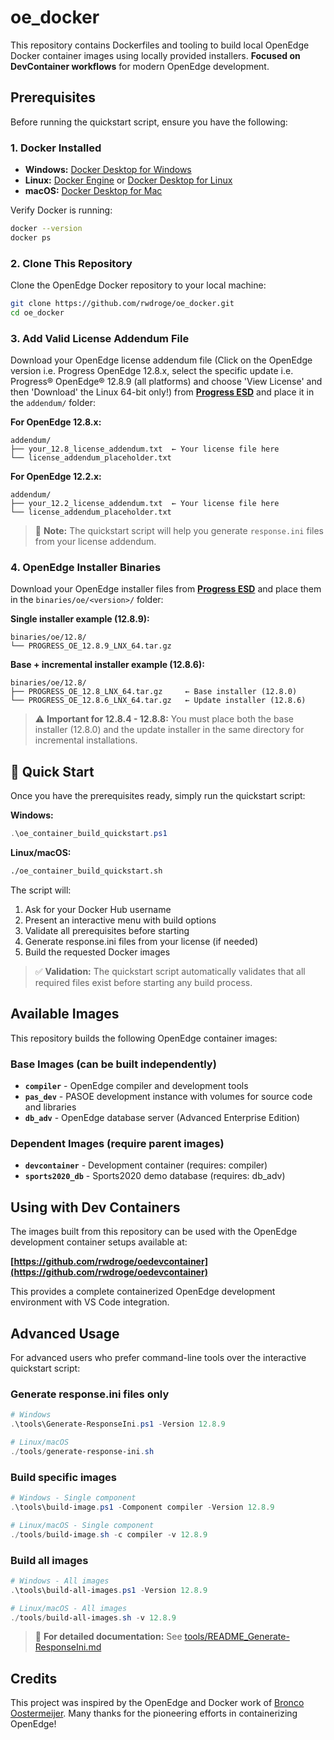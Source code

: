 # oe_docker

This repository contains Dockerfiles and tooling to build local OpenEdge Docker container images using locally provided installers. **Focused on DevContainer workflows** for modern OpenEdge development.

## Prerequisites

Before running the quickstart script, ensure you have the following:

### 1. **Docker Installed**
- **Windows:** [Docker Desktop for Windows](https://docs.docker.com/desktop/install/windows-install/)
- **Linux:** [Docker Engine](https://docs.docker.com/engine/install/) or [Docker Desktop for Linux](https://docs.docker.com/desktop/install/linux-install/)
- **macOS:** [Docker Desktop for Mac](https://docs.docker.com/desktop/install/mac-install/)

Verify Docker is running:
```bash
docker --version
docker ps
```

### 2. **Clone This Repository**
Clone the OpenEdge Docker repository to your local machine:

```bash
git clone https://github.com/rwdroge/oe_docker.git
cd oe_docker
```

### 3. **Add Valid License Addendum File**
Download your OpenEdge license addendum file (Click on the OpenEdge version i.e. Progress OpenEdge 12.8.x, select the specific update i.e. Progress® OpenEdge® 12.8.9 (all platforms) and choose 'View License' and then 'Download' the Linux 64-bit only!) from **[Progress ESD](https://downloads.progress.com)** and place it in the `addendum/` folder:

**For OpenEdge 12.8.x:**
```
addendum/
├── your_12.8_license_addendum.txt  ← Your license file here
└── license_addendum_placeholder.txt
```

**For OpenEdge 12.2.x:**
```
addendum/
├── your_12.2_license_addendum.txt  ← Your license file here
└── license_addendum_placeholder.txt
```

> 📝 **Note:** The quickstart script will help you generate `response.ini` files from your license addendum.

### 4. **OpenEdge Installer Binaries**
Download your OpenEdge installer files from **[Progress ESD](https://downloads.progress.com)** and place them in the `binaries/oe/<version>/` folder:

**Single installer example (12.8.9):**
```
binaries/oe/12.8/
└── PROGRESS_OE_12.8.9_LNX_64.tar.gz
```

**Base + incremental installer example (12.8.6):**
```
binaries/oe/12.8/
├── PROGRESS_OE_12.8_LNX_64.tar.gz     ← Base installer (12.8.0)
└── PROGRESS_OE_12.8.6_LNX_64.tar.gz   ← Update installer (12.8.6)
```

> ⚠️ **Important for 12.8.4 - 12.8.8:** You must place both the base installer (12.8.0) and the update installer in the same directory for incremental installations.

## 🚀 Quick Start

Once you have the prerequisites ready, simply run the quickstart script:

**Windows:**
```powershell
.\oe_container_build_quickstart.ps1
```

**Linux/macOS:**
```bash
./oe_container_build_quickstart.sh
```

The script will:
1. Ask for your Docker Hub username
2. Present an interactive menu with build options
3. Validate all prerequisites before starting
4. Generate response.ini files from your license (if needed)
5. Build the requested Docker images

> ✅ **Validation:** The quickstart script automatically validates that all required files exist before starting any build process.

## Available Images

This repository builds the following OpenEdge container images:

### Base Images (can be built independently)
- **`compiler`** - OpenEdge compiler and development tools
- **`pas_dev`** - PASOE development instance with volumes for source code and libraries
- **`db_adv`** - OpenEdge database server (Advanced Enterprise Edition)

### Dependent Images (require parent images)
- **`devcontainer`** - Development container (requires: compiler)
- **`sports2020_db`** - Sports2020 demo database (requires: db_adv)

## Using with Dev Containers

The images built from this repository can be used with the OpenEdge development container setups available at:

**[https://github.com/rwdroge/oedevcontainer](https://github.com/rwdroge/oedevcontainer)**

This provides a complete containerized OpenEdge development environment with VS Code integration.

## Advanced Usage

For advanced users who prefer command-line tools over the interactive quickstart script:

### Generate response.ini files only
```powershell
# Windows
.\tools\Generate-ResponseIni.ps1 -Version 12.8.9

# Linux/macOS  
./tools/generate-response-ini.sh
```

### Build specific images
```powershell
# Windows - Single component
.\tools\build-image.ps1 -Component compiler -Version 12.8.9

# Linux/macOS - Single component
./tools/build-image.sh -c compiler -v 12.8.9
```

### Build all images
```powershell
# Windows - All images
.\tools\build-all-images.ps1 -Version 12.8.9

# Linux/macOS - All images  
./tools/build-all-images.sh -v 12.8.9
```

> 📖 **For detailed documentation:** See [tools/README_Generate-ResponseIni.md](tools/README_Generate-ResponseIni.md)

## Credits

This project was inspired by the OpenEdge and Docker work of [Bronco Oostermeijer](https://github.com/bfv). Many thanks for the pioneering efforts in containerizing OpenEdge!

